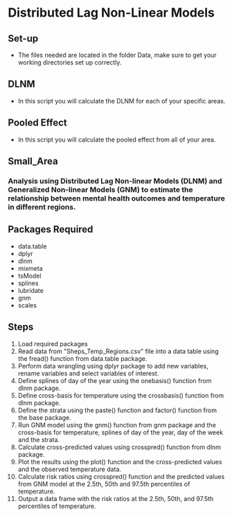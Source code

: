 # Distributed Lag Non-Linear Models

## Set-up
- The files needed are located in the folder Data, make sure to get your working directories set up correctly.

## DLNM
- In this script you will calculate the DLNM for each of your specific areas.

## Pooled Effect
- In this script you will calculate the pooled effect from all of your area.

## Small_Area
### Analysis using Distributed Lag Non-linear Models (DLNM) and Generalized Non-linear Models (GNM) to estimate the relationship between mental health outcomes and temperature in different regions.

## Packages Required
- data.table
- dplyr
- dlnm
- mixmeta
- tsModel
- splines
- lubridate
- gnm
- scales

## Steps
1. Load required packages
2. Read data from "Sheps_Temp_Regions.csv" file into a data table using the fread() function from data.table package.
3. Perform data wrangling using dplyr package to add new variables, rename variables and select variables of interest.
4. Define splines of day of the year using the onebasis() function from dlnm package.
5. Define cross-basis for temperature using the crossbasis() function from dlnm package.
6. Define the strata using the paste() function and factor() function from the base package.
7. Run GNM model using the gnm() function from gnm package and the cross-basis for temperature, splines of day of the year, day of the week and the strata.
8. Calculate cross-predicted values using crosspred() function from dlnm package.
9. Plot the results using the plot() function and the cross-predicted values and the observed temperature data.
10. Calculate risk ratios using crosspred() function and the predicted values from GNM model at the 2.5th, 50th and 97.5th percentiles of temperature.
11. Output a data frame with the risk ratios at the 2.5th, 50th, and 97.5th percentiles of temperature.
